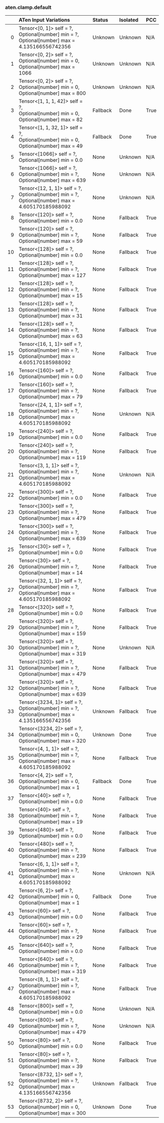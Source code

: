 ### aten.clamp.default
|    | ATen Input Variations                                                                                 | Status   | Isolated   | PCC   |
|---:|:------------------------------------------------------------------------------------------------------|:---------|:-----------|:------|
|  0 | Tensor<[0, 1]> self = ?,<br>Optional[number] min = ?,<br>Optional[number] max = 4.135166556742356     | Unknown  | Unknown    | N/A   |
|  1 | Tensor<[0, 2]> self = ?,<br>Optional[number] min = 0,<br>Optional[number] max = 1066                  | Unknown  | Unknown    | N/A   |
|  2 | Tensor<[0, 2]> self = ?,<br>Optional[number] min = 0,<br>Optional[number] max = 800                   | Unknown  | Unknown    | N/A   |
|  3 | Tensor<[1, 1, 1, 42]> self = ?,<br>Optional[number] min = 0,<br>Optional[number] max = 82             | Fallback | Done       | True  |
|  4 | Tensor<[1, 1, 32, 1]> self = ?,<br>Optional[number] min = 0,<br>Optional[number] max = 49             | Fallback | Done       | True  |
|  5 | Tensor<[1066]> self = ?,<br>Optional[number] min = 0.0                                                | None     | Unknown    | N/A   |
|  6 | Tensor<[1066]> self = ?,<br>Optional[number] min = ?,<br>Optional[number] max = 639                   | None     | Unknown    | N/A   |
|  7 | Tensor<[12, 1, 1]> self = ?,<br>Optional[number] min = ?,<br>Optional[number] max = 4.605170185988092 | None     | Unknown    | N/A   |
|  8 | Tensor<[120]> self = ?,<br>Optional[number] min = 0.0                                                 | None     | Fallback   | True  |
|  9 | Tensor<[120]> self = ?,<br>Optional[number] min = ?,<br>Optional[number] max = 59                     | None     | Fallback   | True  |
| 10 | Tensor<[128]> self = ?,<br>Optional[number] min = 0.0                                                 | None     | Fallback   | True  |
| 11 | Tensor<[128]> self = ?,<br>Optional[number] min = ?,<br>Optional[number] max = 127                    | None     | Fallback   | True  |
| 12 | Tensor<[128]> self = ?,<br>Optional[number] min = ?,<br>Optional[number] max = 15                     | None     | Fallback   | True  |
| 13 | Tensor<[128]> self = ?,<br>Optional[number] min = ?,<br>Optional[number] max = 31                     | None     | Fallback   | True  |
| 14 | Tensor<[128]> self = ?,<br>Optional[number] min = ?,<br>Optional[number] max = 63                     | None     | Fallback   | True  |
| 15 | Tensor<[16, 1, 1]> self = ?,<br>Optional[number] min = ?,<br>Optional[number] max = 4.605170185988092 | None     | Fallback   | True  |
| 16 | Tensor<[160]> self = ?,<br>Optional[number] min = 0.0                                                 | None     | Fallback   | True  |
| 17 | Tensor<[160]> self = ?,<br>Optional[number] min = ?,<br>Optional[number] max = 79                     | None     | Fallback   | True  |
| 18 | Tensor<[24, 1, 1]> self = ?,<br>Optional[number] min = ?,<br>Optional[number] max = 4.605170185988092 | None     | Unknown    | N/A   |
| 19 | Tensor<[240]> self = ?,<br>Optional[number] min = 0.0                                                 | None     | Fallback   | True  |
| 20 | Tensor<[240]> self = ?,<br>Optional[number] min = ?,<br>Optional[number] max = 119                    | None     | Fallback   | True  |
| 21 | Tensor<[3, 1, 1]> self = ?,<br>Optional[number] min = ?,<br>Optional[number] max = 4.605170185988092  | None     | Unknown    | N/A   |
| 22 | Tensor<[300]> self = ?,<br>Optional[number] min = 0.0                                                 | None     | Fallback   | True  |
| 23 | Tensor<[300]> self = ?,<br>Optional[number] min = ?,<br>Optional[number] max = 479                    | None     | Fallback   | True  |
| 24 | Tensor<[300]> self = ?,<br>Optional[number] min = ?,<br>Optional[number] max = 639                    | None     | Fallback   | True  |
| 25 | Tensor<[30]> self = ?,<br>Optional[number] min = 0.0                                                  | None     | Fallback   | True  |
| 26 | Tensor<[30]> self = ?,<br>Optional[number] min = ?,<br>Optional[number] max = 14                      | None     | Fallback   | True  |
| 27 | Tensor<[32, 1, 1]> self = ?,<br>Optional[number] min = ?,<br>Optional[number] max = 4.605170185988092 | None     | Fallback   | True  |
| 28 | Tensor<[320]> self = ?,<br>Optional[number] min = 0.0                                                 | None     | Fallback   | True  |
| 29 | Tensor<[320]> self = ?,<br>Optional[number] min = ?,<br>Optional[number] max = 159                    | None     | Fallback   | True  |
| 30 | Tensor<[320]> self = ?,<br>Optional[number] min = ?,<br>Optional[number] max = 319                    | None     | Unknown    | N/A   |
| 31 | Tensor<[320]> self = ?,<br>Optional[number] min = ?,<br>Optional[number] max = 479                    | None     | Fallback   | True  |
| 32 | Tensor<[320]> self = ?,<br>Optional[number] min = ?,<br>Optional[number] max = 639                    | None     | Fallback   | True  |
| 33 | Tensor<[3234, 1]> self = ?,<br>Optional[number] min = ?,<br>Optional[number] max = 4.135166556742356  | Unknown  | Fallback   | True  |
| 34 | Tensor<[3234, 2]> self = ?,<br>Optional[number] min = 0,<br>Optional[number] max = 320                | Unknown  | Done       | True  |
| 35 | Tensor<[4, 1, 1]> self = ?,<br>Optional[number] min = ?,<br>Optional[number] max = 4.605170185988092  | None     | Fallback   | True  |
| 36 | Tensor<[4, 2]> self = ?,<br>Optional[number] min = 0,<br>Optional[number] max = 1                     | Fallback | Done       | True  |
| 37 | Tensor<[40]> self = ?,<br>Optional[number] min = 0.0                                                  | None     | Fallback   | True  |
| 38 | Tensor<[40]> self = ?,<br>Optional[number] min = ?,<br>Optional[number] max = 19                      | None     | Fallback   | True  |
| 39 | Tensor<[480]> self = ?,<br>Optional[number] min = 0.0                                                 | None     | Fallback   | True  |
| 40 | Tensor<[480]> self = ?,<br>Optional[number] min = ?,<br>Optional[number] max = 239                    | None     | Fallback   | True  |
| 41 | Tensor<[6, 1, 1]> self = ?,<br>Optional[number] min = ?,<br>Optional[number] max = 4.605170185988092  | None     | Unknown    | N/A   |
| 42 | Tensor<[6, 2]> self = ?,<br>Optional[number] min = 0,<br>Optional[number] max = 1                     | Fallback | Done       | True  |
| 43 | Tensor<[60]> self = ?,<br>Optional[number] min = 0.0                                                  | None     | Fallback   | True  |
| 44 | Tensor<[60]> self = ?,<br>Optional[number] min = ?,<br>Optional[number] max = 29                      | None     | Fallback   | True  |
| 45 | Tensor<[640]> self = ?,<br>Optional[number] min = 0.0                                                 | None     | Fallback   | True  |
| 46 | Tensor<[640]> self = ?,<br>Optional[number] min = ?,<br>Optional[number] max = 319                    | None     | Fallback   | True  |
| 47 | Tensor<[8, 1, 1]> self = ?,<br>Optional[number] min = ?,<br>Optional[number] max = 4.605170185988092  | None     | Fallback   | True  |
| 48 | Tensor<[800]> self = ?,<br>Optional[number] min = 0.0                                                 | None     | Unknown    | N/A   |
| 49 | Tensor<[800]> self = ?,<br>Optional[number] min = ?,<br>Optional[number] max = 479                    | None     | Unknown    | N/A   |
| 50 | Tensor<[80]> self = ?,<br>Optional[number] min = 0.0                                                  | None     | Fallback   | True  |
| 51 | Tensor<[80]> self = ?,<br>Optional[number] min = ?,<br>Optional[number] max = 39                      | None     | Fallback   | True  |
| 52 | Tensor<[8732, 1]> self = ?,<br>Optional[number] min = ?,<br>Optional[number] max = 4.135166556742356  | Unknown  | Fallback   | True  |
| 53 | Tensor<[8732, 2]> self = ?,<br>Optional[number] min = 0,<br>Optional[number] max = 300                | Unknown  | Done       | True  |

